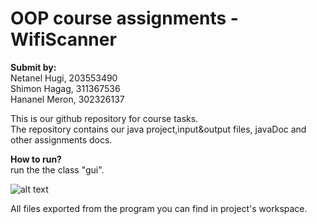 # OOP course assignments - WifiScanner

**Submit by:**<br />
Netanel Hugi, 203553490 <br />
Shimon Hagag, 311367536<br />
Hananel Meron, 302326137 <br />

This is our github repository for course tasks.<br />
The repository contains our java project,input&output files, javaDoc and other assignments docs.<br />

**How to run?**<br />
run the the class "gui".<br />

![alt text](https://i.imgur.com/9URixxk.png) <br/>


All files exported from the program you can find in project's workspace. 

